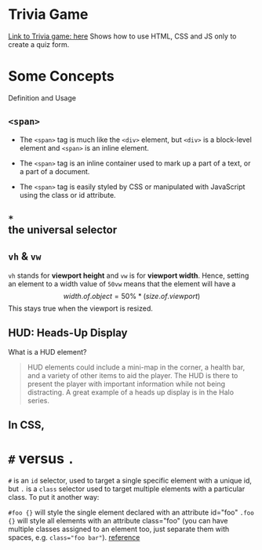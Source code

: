 # Trivia Game
[Link to Trivia game: here](https://navpati.github.io/microbiome-trivia/)
Shows how to use HTML, CSS and JS only to create a quiz form.

# Some Concepts

Definition and Usage

## `<span>`

- The `<span>` tag is much like the `<div>` element, but `<div>` is a block-level element and `<span>` is an inline element.

- The `<span>` tag is an inline container used to mark up a part of a text, or a part of a document.

- The `<span>` tag is easily styled  by CSS or manipulated with JavaScript using the class or id attribute.

## `*` <br> the universal selector

## `vh` & `vw`

`vh` stands for **viewport height** and `vw` is for **viewport width**. Hence, setting an element to a width value of `50vw` means that the element will have a
$$
width.of.object = 50\%*(size.of.viewport)
$$
This stays true when the viewport is resized.

## HUD: Heads-Up Display

What is a HUD element?
> HUD elements could include a mini-map in the corner, a health bar, and a variety of other items to aid the player. The HUD is there to present the player with important information while not being distracting. A great example of a heads up display is in the Halo series.

## In CSS, 
# **`#`** versus **`.`** 

`#` is an `id` selector, used to target a single specific element with a unique id, but `.` is a `class` selector used to target multiple elements with a particular class. To put it another way:

`#foo {}` will style the single element declared with an attribute id="foo"
`.foo {}` will style all elements with an attribute class="foo" (you can have multiple classes assigned to an element too, just separate them with spaces, e.g. `class="foo bar"`). [reference](https://stackoverflow.com/questions/602168/in-css-what-is-the-difference-between-and-when-declaring-a-set-of-styles)
